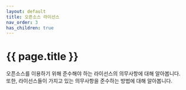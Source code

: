 ```yaml
---
layout: default
title: 오픈소스 라이선스
nav_order: 3
has_children: true
---
```

# {{ page.title }}
<div class="summary">
오픈소스를 이용하기 위해 준수해야 하는 라이선스의 의무사항에 대해 알아봅니다.<br>
또한, 라이선스들이 가지고 있는 의무사항을 준수하는 방법에 대해 알아봅니다.
</div>
